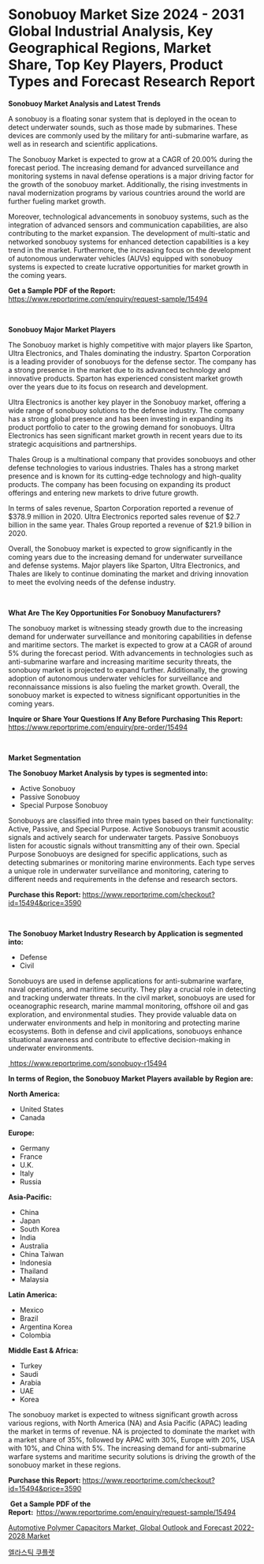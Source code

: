 <p><h1>Sonobuoy Market Size 2024 - 2031 Global Industrial Analysis, Key Geographical Regions, Market Share, Top Key Players, Product Types and Forecast Research Report</h1></p><p><strong>Sonobuoy Market Analysis and Latest Trends</strong></p>
<p><p>A sonobuoy is a floating sonar system that is deployed in the ocean to detect underwater sounds, such as those made by submarines. These devices are commonly used by the military for anti-submarine warfare, as well as in research and scientific applications.</p><p>The Sonobuoy Market is expected to grow at a CAGR of 20.00% during the forecast period. The increasing demand for advanced surveillance and monitoring systems in naval defense operations is a major driving factor for the growth of the sonobuoy market. Additionally, the rising investments in naval modernization programs by various countries around the world are further fueling market growth.</p><p>Moreover, technological advancements in sonobuoy systems, such as the integration of advanced sensors and communication capabilities, are also contributing to the market expansion. The development of multi-static and networked sonobuoy systems for enhanced detection capabilities is a key trend in the market. Furthermore, the increasing focus on the development of autonomous underwater vehicles (AUVs) equipped with sonobuoy systems is expected to create lucrative opportunities for market growth in the coming years.</p></p>
<p><strong>Get a Sample PDF of the Report:&nbsp;</strong> <a href="https://www.reportprime.com/enquiry/request-sample/15494">https://www.reportprime.com/enquiry/request-sample/15494</a></p>
<p>&nbsp;</p>
<p><strong>Sonobuoy Major Market Players</strong></p>
<p><p>The Sonobuoy market is highly competitive with major players like Sparton, Ultra Electronics, and Thales dominating the industry. Sparton Corporation is a leading provider of sonobuoys for the defense sector. The company has a strong presence in the market due to its advanced technology and innovative products. Sparton has experienced consistent market growth over the years due to its focus on research and development.</p><p>Ultra Electronics is another key player in the Sonobuoy market, offering a wide range of sonobuoy solutions to the defense industry. The company has a strong global presence and has been investing in expanding its product portfolio to cater to the growing demand for sonobuoys. Ultra Electronics has seen significant market growth in recent years due to its strategic acquisitions and partnerships.</p><p>Thales Group is a multinational company that provides sonobuoys and other defense technologies to various industries. Thales has a strong market presence and is known for its cutting-edge technology and high-quality products. The company has been focusing on expanding its product offerings and entering new markets to drive future growth.</p><p>In terms of sales revenue, Sparton Corporation reported a revenue of $378.9 million in 2020. Ultra Electronics reported sales revenue of $2.7 billion in the same year. Thales Group reported a revenue of $21.9 billion in 2020.</p><p>Overall, the Sonobuoy market is expected to grow significantly in the coming years due to the increasing demand for underwater surveillance and defense systems. Major players like Sparton, Ultra Electronics, and Thales are likely to continue dominating the market and driving innovation to meet the evolving needs of the defense industry.</p></p>
<p>&nbsp;</p>
<p><strong>What Are The Key Opportunities For Sonobuoy Manufacturers?</strong></p>
<p><p>The sonobuoy market is witnessing steady growth due to the increasing demand for underwater surveillance and monitoring capabilities in defense and maritime sectors. The market is expected to grow at a CAGR of around 5% during the forecast period. With advancements in technologies such as anti-submarine warfare and increasing maritime security threats, the sonobuoy market is projected to expand further. Additionally, the growing adoption of autonomous underwater vehicles for surveillance and reconnaissance missions is also fueling the market growth. Overall, the sonobuoy market is expected to witness significant opportunities in the coming years.</p></p>
<p><strong>Inquire or Share Your Questions If Any Before Purchasing This Report:</strong> <a href="https://www.reportprime.com/enquiry/pre-order/15494">https://www.reportprime.com/enquiry/pre-order/15494</a></p>
<p>&nbsp;</p>
<p><strong>Market Segmentation</strong></p>
<p><strong>The Sonobuoy Market Analysis by types is segmented into:</strong></p>
<p><ul><li>Active Sonobuoy</li><li>Passive Sonobuoy</li><li>Special Purpose Sonobuoy</li></ul></p>
<p><p>Sonobuoys are classified into three main types based on their functionality: Active, Passive, and Special Purpose. Active Sonobuoys transmit acoustic signals and actively search for underwater targets. Passive Sonobuoys listen for acoustic signals without transmitting any of their own. Special Purpose Sonobuoys are designed for specific applications, such as detecting submarines or monitoring marine environments. Each type serves a unique role in underwater surveillance and monitoring, catering to different needs and requirements in the defense and research sectors.</p></p>
<p><strong>Purchase this Report:&nbsp;</strong><a href="https://www.reportprime.com/checkout?id=15494&price=3590">https://www.reportprime.com/checkout?id=15494&price=3590</a></p>
<p>&nbsp;</p>
<p><strong>The Sonobuoy Market Industry Research by Application is segmented into:</strong></p>
<p><ul><li>Defense</li><li>Civil</li></ul></p>
<p><p>Sonobuoys are used in defense applications for anti-submarine warfare, naval operations, and maritime security. They play a crucial role in detecting and tracking underwater threats. In the civil market, sonobuoys are used for oceanographic research, marine mammal monitoring, offshore oil and gas exploration, and environmental studies. They provide valuable data on underwater environments and help in monitoring and protecting marine ecosystems. Both in defense and civil applications, sonobuoys enhance situational awareness and contribute to effective decision-making in underwater environments.</p></p>
<p><a href="https://www.reportprime.com/sonobuoy-r15494">&nbsp;https://www.reportprime.com/sonobuoy-r15494</a></p>
<p><strong>In terms of Region, the Sonobuoy Market Players available by Region are:</strong></p>
<p>
    <p> <strong> North America: </strong>
        <ul>
            <li>United States</li>
            <li>Canada</li>
        </ul>
        </p> 
    <p> <strong> Europe: </strong>
        <ul>
            <li>Germany</li>
            <li>France</li>
            <li>U.K.</li>
            <li>Italy</li>
            <li>Russia</li>
        </ul>
        </p> 
    <p> <strong> Asia-Pacific: </strong>
        <ul>
            <li>China</li>
            <li>Japan</li>
            <li>South Korea</li>
            <li>India</li>
            <li>Australia</li>
            <li>China Taiwan</li>
            <li>Indonesia</li>
            <li>Thailand</li>
            <li>Malaysia</li>
        </ul>
        </p> 
    <p> <strong> Latin America: </strong>
        <ul>
            <li>Mexico</li>
            <li>Brazil</li>
            <li>Argentina Korea</li>
            <li>Colombia</li>
        </ul>
        </p> 
    <p> <strong> Middle East & Africa: </strong>
        <ul>
            <li>Turkey</li>
            <li>Saudi</li>
            <li>Arabia</li>
            <li>UAE</li>
            <li>Korea</li>
        </ul>
    </p>
    </p>
<p><p>The sonobuoy market is expected to witness significant growth across various regions, with North America (NA) and Asia Pacific (APAC) leading the market in terms of revenue. NA is projected to dominate the market with a market share of 35%, followed by APAC with 30%, Europe with 20%, USA with 10%, and China with 5%. The increasing demand for anti-submarine warfare systems and maritime security solutions is driving the growth of the sonobuoy market in these regions.</p></p>
<p><strong>Purchase this Report: </strong><a href="https://www.reportprime.com/checkout?id=15494&price=3590">https://www.reportprime.com/checkout?id=15494&price=3590</a></p>
<p>&nbsp;<strong>Get a Sample PDF of the Report:&nbsp;&nbsp;</strong><a href="https://www.reportprime.com/enquiry/request-sample/15494">https://www.reportprime.com/enquiry/request-sample/15494</a></p>
<p><strong></strong></p>
<p><p><a href="https://issuu.com/reportprime-2/docs/automotive-polymer-capacitors-marke_6f8f1fe5bc08bf">Automotive Polymer Capacitors Market, Global Outlook and Forecast 2022-2028 Market</a></p><p><a href="https://github.com/sougarounis/Market-Research-Report-List-6/blob/main/6579615108093.md">엘라스틱 쿠플렛</a></p></p>